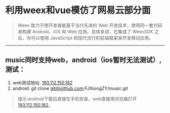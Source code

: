 # 利用weex和vue模仿了网易云部分面
>Weex 致力于使开发者能基于当代先进的 Web 开发技术，使用同一套代码来构建 Android、iOS 和 Web 应用。具体来讲，在集成了 WeexSDK 之后，你可以使用 JavaScript 和现代流行的前端框架来开发移动应用。
******

## music同时支持web，android（ios暂时无法测试）,测试：
1. web测试地址: [193.112.150.182](http://193.112.150.182)  
2. android: git clone git@github.com:FJXiongZY/music.git
>提示:android下载后直接在手机安装，web直接用浏览器打开[193.112.150.182](http://193.112.150.182)。
